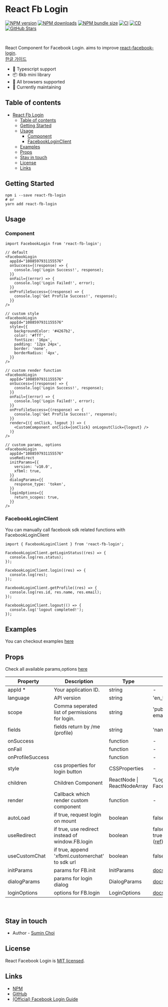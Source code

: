 # React Fb Login

[![NPM version](https://img.shields.io/npm/v/react-fb-login)](https://www.npmjs.com/package/react-fb-login)
[![NPM downloads](https://img.shields.io/npm/dm/react-fb-login)](https://www.npmjs.com/package/react-fb-login)
[![NPM bundle size](https://img.shields.io/bundlephobia/min/react-fb-login)](https://www.npmjs.com/package/react-fb-login)
[![CI](https://img.shields.io/github/actions/workflow/status/greatsumini/react-facebook-login/ci.yml?label=CI)](https://github.com/Evolve-Next/react-facebook-login/actions/workflows/ci.yml)
[![CD](https://img.shields.io/github/actions/workflow/status/greatsumini/react-facebook-login/npm-publish.yml?label=CD)](https://github.com/Evolve-Next/react-facebook-login/actions/workflows/cd.yml)
[![GitHub Stars](https://img.shields.io/github/stars/greatSumini/react-facebook-login?style=social)](https://github.com/Evolve-Next/react-facebook-login)

<br/>

React Component for Facebook Login. aims to improve [react-facebook-login](https://github.com/keppelen/react-facebook-login).<br/>
[한글 가이드](https://sumini.dev/guide/016-react-facebook-login/)

- 💙 Typescript support
- 📦 6kb mini library
- 👫 All browsers supported
- 🏃 Currently maintaining

## Table of contents

- [React Fb Login](#react-fb-login)
  - [Table of contents](#table-of-contents)
  - [Getting Started](#getting-started)
  - [Usage](#usage)
    - [Component](#component)
    - [FacebookLoginClient](#facebookloginclient)
  - [Examples](#examples)
  - [Props](#props)
  - [Stay in touch](#stay-in-touch)
  - [License](#license)
  - [Links](#links)

## Getting Started

```shell
npm i --save react-fb-login
# or
yarn add react-fb-login
```

## Usage

### Component

```tsx
import FacebookLogin from 'react-fb-login';

// default
<FacebookLogin
  appId="1088597931155576"
  onSuccess={(response) => {
    console.log('Login Success!', response);
  }}
  onFail={(error) => {
    console.log('Login Failed!', error);
  }}
  onProfileSuccess={(response) => {
    console.log('Get Profile Success!', response);
  }}
/>

// custom style
<FacebookLogin
  appId="1088597931155576"
  style={{
    backgroundColor: '#4267b2',
    color: '#fff',
    fontSize: '16px',
    padding: '12px 24px',
    border: 'none',
    borderRadius: '4px',
  }}
/>

// custom render function
<FacebookLogin
  appId="1088597931155576"
  onSuccess={(response) => {
    console.log('Login Success!', response);
  }}
  onFail={(error) => {
    console.log('Login Failed!', error);
  }}
  onProfileSuccess={(response) => {
    console.log('Get Profile Success!', response);
  }}
  render={({ onClick, logout }) => (
    <CustomComponent onClick={onClick} onLogoutClick={logout} />
  )}
/>

// custom params, options
<FacebookLogin
  appId="1088597931155576"
  useRedirect
  initParams={{
    version: 'v10.0',
    xfbml: true,
  }}
  dialogParams={{
    response_type: 'token',
  }}
  loginOptions={{
    return_scopes: true,
  }}
/>
```

### FacebookLoginClient

You can manually call facebook sdk related functions with FacebookLoginClient

```tsx
import { FacebookLoginClient } from 'react-fb-login';

FacebookLoginClient.getLoginStatus((res) => {
  console.log(res.status);
});

FacebookLoginClient.login((res) => {
  console.log(res);
});

FacebookLoginClient.getProfile((res) => {
  console.log(res.id, res.name, res.email);
});

FacebookLoginClient.logout(() => {
  console.log('logout completed!');
});
```

## Examples

You can checkout examples [here](./examples)

## Props

Check all available params,options [here](./docs/params.md)

| Property         | Description                                      | Type                        | Default                                                                                                       |
| ---------------- | ------------------------------------------------ | --------------------------- | ------------------------------------------------------------------------------------------------------------- |
| appId \*         | Your application ID.                             | string                      | -                                                                                                             |
| language         | API version                                      | string                      | 'en_US'                                                                                                       |
| scope            | Comma seperated list of permissions for login.   | string                      | 'public_profile, email'                                                                                       |
| fields           | fields return by /me (profile)                   | string                      | 'name,email,picture'                                                                                          |
| onSuccess        |                                                  | function                    | -                                                                                                             |
| onFail           |                                                  | function                    | -                                                                                                             |
| onProfileSuccess |                                                  | function                    | -                                                                                                             |
| style            | css properties for login button                  | CSSProperties               | -                                                                                                             |
| children         | Children Component                               | ReactNode \| ReactNodeArray | "Login with Facebook"                                                                                         |
| render           | Callback which render custom component           | function                    | -                                                                                                             |
| autoLoad         | if true, request login on mount                  | boolean                     | false                                                                                                         |
| useRedirect      | if true, use redirect instead of window.FB.login | boolean                     | false (forced to be true in fb browers ([ref](https://github.com/Evolve-Next/react-facebook-login/issues/2))) |
| useCustomChat    | if true, append 'xfbml.customerchat' to sdk url  | boolean                     | false                                                                                                         |
| initParams       | params for FB.init                               | InitParams                  | [docs](./docs/params.md)                                                                                      |
| dialogParams     | params for login dialog                          | DialogParams                | [docs](./docs/params.md)                                                                                      |
| loginOptions     | options for FB.login                             | LoginOptions                | [docs](./docs/params.md)                                                                                      |

<br/>

## Stay in touch

- Author - [Sumin Choi](https://sumini.dev)

## License

React Facebook Login is [MIT licensed](./LICENSE).

## Links

- [NPM](https://www.npmjs.com/package/react-fb-login)
- [GitHub](https://github.com/Evolve-Next/react-facebook-login)
- [(Official) Facebook Login Guide](https://developers.facebook.com/docs/facebook-login/web)
